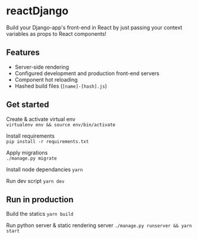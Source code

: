 # reactDjango
Build your Django-app's front-end in React by just passing your context variables as props to React components!

## Features
- Server-side rendering
- Configured development and production front-end servers
- Component hot reloading
- Hashed build files (`[name]-[hash].js`)

## Get started
Create & activate virtual env  
`virtualenv env && source env/bin/activate`

Install requirements  
`pip install -r requirements.txt`

Apply migrations  
`./manage.py migrate`

Install node dependancies
`yarn`

Run dev script
`yarn dev`

## Run in production
Build the statics
`yarn build`

Run python server & static rendering server
`./manage.py runserver && yarn start`